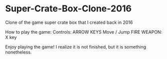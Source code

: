 # Super-Crate-Box-Clone-2016
Clone of the game super crate box that I created back in 2016

How to play the game:
Controls: ARROW KEYS Move / Jump
FIRE WEAPON: X key

Enjoy playing the game! I realize it is not finished, but it is something nonetheless.
